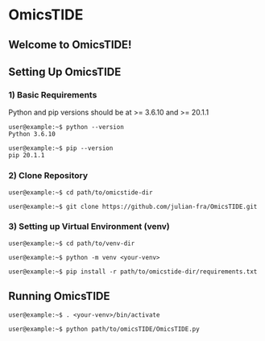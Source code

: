 # OmicsTIDE

## Welcome to OmicsTIDE!

## Setting Up OmicsTIDE

### 1) Basic Requirements
Python and pip versions should be at >= 3.6.10 and >= 20.1.1

```console
user@example:~$ python --version
Python 3.6.10

user@example:~$ pip --version
pip 20.1.1
```

### 2) Clone Repository
```console
user@example:~$ cd path/to/omicstide-dir

user@example:~$ git clone https://github.com/julian-fra/OmicsTIDE.git
```

### 3) Setting up Virtual Environment (venv)
```console
user@example:~$ cd path/to/venv-dir

user@example:~$ python -m venv <your-venv>

user@example:~$ pip install -r path/to/omicstide-dir/requirements.txt
```


## Running OmicsTIDE
```console
user@example:~$ . <your-venv>/bin/activate

user@example:~$ python path/to/omicsTIDE/OmicsTIDE.py
```

